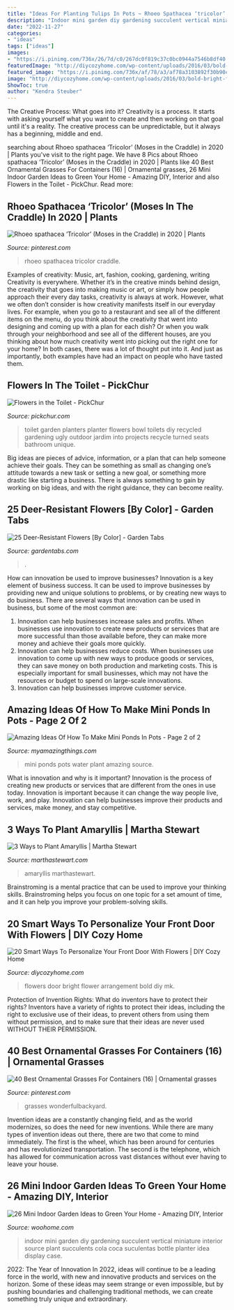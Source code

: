 ```yaml
---
title: "Ideas For Planting Tulips In Pots ~ Rhoeo Spathacea ‘tricolor’ (moses In The Craddle) In 2020"
description: "Indoor mini garden diy gardening succulent vertical miniature interior source plant succulents cola coca suculentas bottle planter idea display case"
date: "2022-11-27"
categories:
- "ideas"
tags: ["ideas"]
images:
- "https://i.pinimg.com/736x/26/7d/c0/267dc0f819c37c0bc0944a7546b8df40.jpg"
featuredImage: "http://diycozyhome.com/wp-content/uploads/2016/03/bold-bright-flowers.jpg"
featured_image: "https://i.pinimg.com/736x/af/78/a3/af78a3103892f30b90cf2d499439fb74.jpg"
image: "http://diycozyhome.com/wp-content/uploads/2016/03/bold-bright-flowers.jpg"
ShowToc: true
author: "Kendra Steuber"
---
```



The Creative Process: What goes into it?
Creativity is a process. It starts with asking yourself what you want to create and then working on that goal until it's a reality. The creative process can be unpredictable, but it always has a beginning, middle and end.

	

		
searching about Rhoeo spathacea ‘Tricolor’ (Moses in the Craddle) in 2020 | Plants you've visit to the right page. We have 8 Pics about Rhoeo spathacea ‘Tricolor’ (Moses in the Craddle) in 2020 | Plants like 40 Best Ornamental Grasses For Containers (16) | Ornamental grasses, 26 Mini Indoor Garden Ideas to Green Your Home - Amazing DIY, Interior and also Flowers in the Toilet - PickChur. Read more:
		
    
## Rhoeo Spathacea ‘Tricolor’ (Moses In The Craddle) In 2020 | Plants

<img loading=lazy src="https://i.pinimg.com/736x/af/78/a3/af78a3103892f30b90cf2d499439fb74.jpg" onerror="this.onerror=null;this.src='https://tse1.mm.bing.net/th?id=OIP.iokHpt52luf1HqVn4EX5HwHaNJ&amp;pid=15.1';" alt="Rhoeo spathacea ‘Tricolor’ (Moses in the Craddle) in 2020 | Plants">

_Source: pinterest.com_

>rhoeo spathacea tricolor craddle. 

	

Examples of creativity: Music, art, fashion, cooking, gardening, writing
Creativity is everywhere. Whether it’s in the creative minds behind design, the creativity that goes into making music or art, or simply how people approach their every day tasks, creativity is always at work. However, what we often don’t consider is how creativity manifests itself in our everyday lives. For example, when you go to a restaurant and see all of the different items on the menu, do you think about the creativity that went into designing and coming up with a plan for each dish? Or when you walk through your neighborhood and see all of the different houses, are you thinking about how much creativity went into picking out the right one for your home? In both cases, there was a lot of thought put into it. And just as importantly, both examples have had an impact on people who have tasted them.

    
## Flowers In The Toilet - PickChur

<img loading=lazy src="http://www.pickchur.com/wp-content/uploads/2014/01/toilet_and_flowers_16.jpg" onerror="this.onerror=null;this.src='https://tse2.mm.bing.net/th?id=OIP.WMCHvnDUuNY2llbCKUphVQHaE7&amp;pid=15.1';" alt="Flowers in the Toilet - PickChur">

_Source: pickchur.com_

>toilet garden planters planter flowers bowl toilets diy recycled gardening ugly outdoor jardim into projects recycle turned seats bathroom unique. 

	

Big ideas are pieces of advice, information, or a plan that can help someone achieve their goals. They can be something as small as changing one’s attitude towards a new task or setting a new goal, or something more drastic like starting a business. There is always something to gain by working on big ideas, and with the right guidance, they can become reality.

    
## 25 Deer-Resistant Flowers [By Color] - Garden Tabs

<img loading=lazy src="https://gardentabs.com/wp-content/uploads/2020/11/A-patch-of-Zinnia-flowers-photographed-on-a-garden.jpg" onerror="this.onerror=null;this.src='https://tse2.mm.bing.net/th?id=OIP.CJn-w5qLqgYxlCHRpjg4WQHaE8&amp;pid=15.1';" alt="25 Deer-Resistant Flowers [By Color] - Garden Tabs">

_Source: gardentabs.com_

>. 

	

How can innovation be used to improve businesses?
Innovation is a key element of business success. It can be used to improve businesses by providing new and unique solutions to problems, or by creating new ways to do business. There are several ways that innovation can be used in business, but some of the most common are: 
1. Innovation can help businesses increase sales and profits. When businesses use innovation to create new products or services that are more successful than those available before, they can make more money and achieve their goals more quickly.
2. Innovation can help businesses reduce costs. When businesses use innovation to come up with new ways to produce goods or services, they can save money on both production and marketing costs. This is especially important for small businesses, which may not have the resources or budget to spend on large-scale innovations. 
3. Innovation can help businesses improve customer service.

    
## Amazing Ideas Of How To Make Mini Ponds In Pots - Page 2 Of 2

<img loading=lazy src="http://myamazingthings.com/wp-content/uploads/2017/04/water-plant.jpg" onerror="this.onerror=null;this.src='https://tse1.mm.bing.net/th?id=OIP.aXOOHq2LGsRz5qDR3y5KHQHaF6&amp;pid=15.1';" alt="Amazing Ideas Of How To Make Mini Ponds In Pots - Page 2 of 2">

_Source: myamazingthings.com_

>mini ponds pots water plant amazing source. 

	

What is innovation and why is it important?
Innovation is the process of creating new products or services that are different from the ones in use today. Innovation is important because it can change the way people live, work, and play. Innovation can help businesses improve their products and services, make money, and stay competitive.

    
## 3 Ways To Plant Amaryllis | Martha Stewart

<img loading=lazy src="https://assets.marthastewart.com/styles/wmax-1500/d18/amaryllis-mslb7044/amaryllis-mslb7044_horiz.jpg?itok=IelCGtx5" onerror="this.onerror=null;this.src='https://tse1.mm.bing.net/th?id=OIP.ypj9uacqiRMHk6RpaEsZpgHaEK&amp;pid=15.1';" alt="3 Ways to Plant Amaryllis | Martha Stewart">

_Source: marthastewart.com_

>amaryllis marthastewart. 

	

Brainstroming is a mental practice that can be used to improve your thinking skills. Brainstroming helps you focus on one topic for a set amount of time, and it can help you improve your problem-solving skills.

    
## 20 Smart Ways To Personalize Your Front Door With Flowers | DIY Cozy Home

<img loading=lazy src="http://diycozyhome.com/wp-content/uploads/2016/03/bold-bright-flowers.jpg" onerror="this.onerror=null;this.src='https://tse4.mm.bing.net/th?id=OIP.YHTwGDK8Qrn-qBdmSCzlTQHaJu&amp;pid=15.1';" alt="20 Smart Ways To Personalize Your Front Door With Flowers | DIY Cozy Home">

_Source: diycozyhome.com_

>flowers door bright flower arrangement bold diy mk. 

	

Protection of Invention Rights: What do inventors have to protect their rights?
Inventors have a variety of rights to protect their ideas, including the right to exclusive use of their ideas, to prevent others from using them without permission, and to make sure that their ideas are never used WITHOUT THEIR PERMISSION.

    
## 40 Best Ornamental Grasses For Containers (16) | Ornamental Grasses

<img loading=lazy src="https://i.pinimg.com/736x/26/7d/c0/267dc0f819c37c0bc0944a7546b8df40.jpg" onerror="this.onerror=null;this.src='https://tse3.mm.bing.net/th?id=OIP.-Jlv_XE9d4ExjyqbjkPBnAHaLH&amp;pid=15.1';" alt="40 Best Ornamental Grasses For Containers (16) | Ornamental grasses">

_Source: pinterest.com_

>grasses wonderfulbackyard. 

	

Invention ideas are a constantly changing field, and as the world modernizes, so does the need for new inventions. While there are many types of invention ideas out there, there are two that come to mind immediately. The first is the wheel, which has been around for centuries and has revolutionized transportation. The second is the telephone, which has allowed for communication across vast distances without ever having to leave your house.

    
## 26 Mini Indoor Garden Ideas To Green Your Home - Amazing DIY, Interior

<img loading=lazy src="http://www.woohome.com/wp-content/uploads/2014/03/Mini-Indoor-Gardening-23.jpg" onerror="this.onerror=null;this.src='https://tse3.mm.bing.net/th?id=OIP.nMrH1D5AJNp7lpvIm3TbbgHaKl&amp;pid=15.1';" alt="26 Mini Indoor Garden Ideas to Green Your Home - Amazing DIY, Interior">

_Source: woohome.com_

>indoor mini garden diy gardening succulent vertical miniature interior source plant succulents cola coca suculentas bottle planter idea display case. 

	

2022: The Year of Innovation
In 2022, ideas will continue to be a leading force in the world, with new and innovative products and services on the horizon. Some of these ideas may seem strange or even impossible, but by pushing boundaries and challenging traditional methods, we can create something truly unique and extraordinary.

